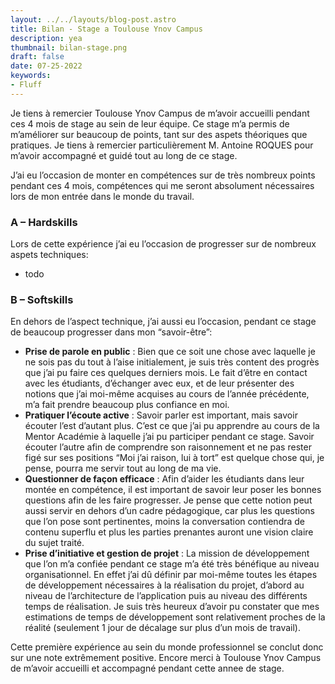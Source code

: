 ```yaml
---
layout: ../../layouts/blog-post.astro
title: Bilan - Stage a Toulouse Ynov Campus
description: yea
thumbnail: bilan-stage.png
draft: false
date: 07-25-2022
keywords:
- Fluff
---
```


Je tiens à remercier Toulouse Ynov Campus de m’avoir accueilli pendant ces 4 mois de stage au sein de leur équipe. Ce stage m’a permis de m’améliorer sur beaucoup de points, tant sur des aspets théoriques que pratiques. Je tiens à remercier particulièrement M. Antoine ROQUES pour m’avoir accompagné et guidé tout au long de ce stage.

J’ai eu l’occasion de monter en compétences sur de très nombreux points pendant ces 4 mois, compétences qui me seront absolument nécessaires lors de mon entrée dans le monde du travail.

### **A – Hardskills**

Lors de cette expérience j’ai eu l’occasion de progresser sur de nombreux aspets techniques:

- todo

### **B – Softskills**

En dehors de l’aspect technique, j’ai aussi eu l’occasion, pendant ce stage de beaucoup progresser dans mon “savoir-être”:

- **Prise de parole en public** : Bien que ce soit une chose avec laquelle je ne sois pas du tout à l’aise initialement, je suis très content des progrès que j’ai pu faire ces quelques derniers mois. Le fait d’être en contact avec les étudiants, d’échanger avec eux, et de leur présenter des notions que j’ai moi-même acquises au cours de l’année précédente, m’a fait prendre beaucoup plus confiance en moi.
- **Pratiquer l’écoute active** : Savoir parler est important, mais savoir écouter l’est d’autant plus. C’est ce que j’ai pu apprendre au cours de la Mentor Académie à laquelle j’ai pu participer pendant ce stage. Savoir écouter l’autre afin de comprendre son raisonnement et ne pas rester figé sur ses positions “Moi j’ai raison, lui à tort” est quelque chose qui, je pense, pourra me servir tout au long de ma vie.
- **Questionner de façon efficace** : Afin d’aider les étudiants dans leur montée en compétence, il est important de savoir leur poser les bonnes questions afin de les faire progresser. Je pense que cette notion peut aussi servir en dehors d’un cadre pédagogique, car plus les questions que l’on pose sont pertinentes, moins la conversation contiendra de contenu superflu et plus les parties prenantes auront une vision claire du sujet traité.
- **Prise d’initiative et gestion de projet** : La mission de développement que l’on m’a confiée pendant ce stage m’a été très bénéfique au niveau organisationnel. En effet j’ai dû définir par moi-même toutes les étapes de développement nécessaires à la réalisation du projet, d’abord au niveau de l’architecture de l’application puis au niveau des différents temps de réalisation. Je suis très heureux d’avoir pu constater que mes estimations de temps de développement sont relativement proches de la réalité (seulement 1 jour de décalage sur plus d’un mois de travail).

Cette première expérience au sein du monde professionnel se conclut donc sur une note extrêmement positive. Encore merci à Toulouse Ynov Campus de m’avoir accueilli et accompagné pendant cette annee de stage.

